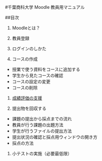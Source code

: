 #千葉商科大学 Moodle 教員用マニュアル##目次1. Moodleとは？1. 教員登録1. ログインのしかた1. コースの作成 * 授業で使う資料をコースに追加する* 学生から見たコースの確認* コースの設定の変更* コースの削除1. [成績評価の支援](/supportGradeEvaluation.md/)1. 提出物を回収する* 課題の提出から採点までの流れ* 教員が行う課題の出題方法* 学生が行うファイルの提出方法* 提出状況の確認と採点用ウィンドウの開き方* 採点の方法1. 小テストの実施（必要最低限）